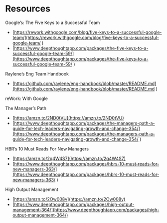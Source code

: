 # Resources

Google’s: The Five Keys to a Successful Team

* [https://rework.withgoogle.com/blog/five-keys-to-a-successful-google-team/](https://rework.withgoogle.com/blog/five-keys-to-a-successful-google-team/
  )
* [https://www.deepthoughtapp.com/packages/the-five-keys-to-a-successful-google-team-59/](https://www.deepthoughtapp.com/packages/the-five-keys-to-a-successful-google-team-59/
  )

Raylene’s Eng Team Handbook

* [https://github.com/raylene/eng-handbook/blob/master/README.md](https://github.com/raylene/eng-handbook/blob/master/README.md
  )

reWork: With Google

The Manager’s Path

* [https://amzn.to/2ND0tVU](https://amzn.to/2ND0tVU)
* [https://www.deepthoughtapp.com/packages/the-managers-path-a-guide-for-tech-leaders-navigating-growth-and-change-354/](https://www.deepthoughtapp.com/packages/the-managers-path-a-guide-for-tech-leaders-navigating-growth-and-change-354/
  )

HBR’s 10 Must Reads For New Managers

* [https://amzn.to/2q4W4S7](https://amzn.to/2q4W4S7)
* [https://www.deepthoughtapp.com/packages/hbrs-10-must-reads-for-new-managers-363/](https://www.deepthoughtapp.com/packages/hbrs-10-must-reads-for-new-managers-363/
  )

High Output Management

* [https://amzn.to/2Ow008v](https://amzn.to/2Ow008v)
* [https://www.deepthoughtapp.com/packages/high-output-management-364/](https://www.deepthoughtapp.com/packages/high-output-management-364/)

